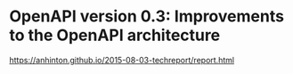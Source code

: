 # OpenAPI version 0.3: Improvements to the OpenAPI architecture

https://anhinton.github.io/2015-08-03-techreport/report.html
